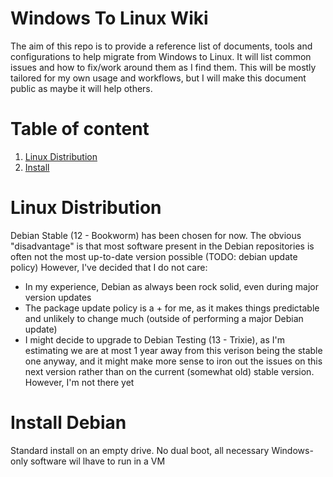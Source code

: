 # Windows To Linux Wiki
The aim of this repo is to provide a reference list of documents, tools and configurations to help migrate from Windows to Linux.
It will list common issues and how to fix/work around them as I find them.
This will be mostly tailored for my own usage and workflows, but I will make this document public as maybe it will help others.

# Table of content
1. [Linux Distribution](#linux-distribution)
2. [Install](#install-debian)

# Linux Distribution
Debian Stable (12 - Bookworm) has been chosen for now.
The obvious "disadvantage" is that most software present in the Debian repositories is often not the most up-to-date version possible (TODO: debian update policy)
However, I've decided that I do not care:
* In my experience, Debian as always been rock solid, even during major version updates
* The package update policy is a + for me, as it makes things predictable and unlikely to change much (outside of performing a major Debian update)
* I might decide to upgrade to Debian Testing (13 - Trixie), as I'm estimating we are at most 1 year away from this verison being the stable one anyway, and it might make more sense to iron out the issues on this next version rather than on the current (somewhat old) stable version. However, I'm not there yet

# Install Debian
Standard install on an empty drive. No dual boot, all necessary Windows-only software wil lhave to run in a VM
